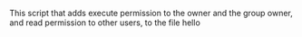 This script that adds execute permission to the owner and the group owner, and read permission to other users, to the file hello
